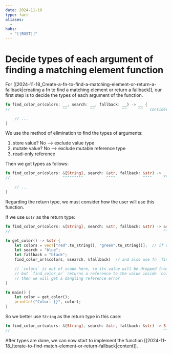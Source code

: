 ```yaml
---
date: 2024-11-18
type: fact
aliases:
  -
hubs:
  - "[[RUST]]"
---
```


# Decide types of each argument of finding a matching element function

For [[2024-11-18_Create-a-fn-to-find-a-matching-element-or-return-a-fallback|creating a fn to find a matching element or return a fallback]], our first step is to decide the types of each argument of the function.


```rust
fn find_color_or(colors: __, search: __, fallback: __) -> __ {
//                       ^^          ^^            ^^     ^^   consider types

    // ...   
}

```

We use the method of elimination to find the types of arguments:

1. store value? No --> exclude value type
2. mutate value? No --> exclude mutable reference type
3. read-only reference

Then we got types as follows:

```rust
fn find_color_or(colors: &[String], search: &str, fallback: &str) -> ___ {
//                       ^^^^^^^^^          ^^^^            ^^^^     ^^^ still need to decide type of return value

    // ...   
}

```
Regarding the return type, we must consider how the user will use this function.

If we use `&str` as the return type:

```rust
fn find_color_or(colors: &[String], search: &str, fallback: &str) -> &str { ... }
//                                                                   ^^^^

fn get_color() -> &str {
    let colors = vec!["red".to_string(), "green".to_string()];  // if user defines colors inside this fn
    let search = "blue";
    let fallback = "black";
    find_color_or(&colors, &search, &fallback)  // and also use fn `find_color_or` inside this fn

    // `colors` is out of scope here, so its value will be dropped from memory
    // but `find_color_or` returns a reference to the value inside `colors`, which is now dropped
    // then we will get a dangling reference error
}

fn main() {
    let color = get_color();
    println!("Color: {}", color);
}

```

So we better use `String` as the return type in this case:

```rust
fn find_color_or(colors: &[String], search: &str, fallback: &str) -> String { ... }
//                                                                   ^^^^^^ which is more safe

```

After types are done, we can now start to implement the function [[2024-11-18_Iterate-to-find-match-element-or-return-fallback|content]].
